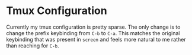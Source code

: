 # Tmux Configuration

Currently my tmux configuration is pretty sparse.  The only change is to change
the prefix keybinding from `C-b` to `C-a`.  This matches the original
keybinding that was present in `screen` and feels more natural to me rather
than reaching for `C-b`.
